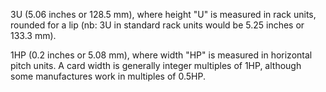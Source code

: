 3U (5.06 inches or 128.5 mm), where height "U" is measured in rack units, rounded for a lip (nb: 3U in standard rack units would be 5.25 inches or 133.3 mm).

1HP (0.2 inches or 5.08 mm), where width "HP" is measured in horizontal pitch units. A card width is generally integer multiples of 1HP, although some manufactures work in multiples of 0.5HP.

